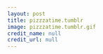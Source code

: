 ```yaml
---
layout: post
title: pizzzatime.tumblr
image: pizzzatime.tumblr.gif
credit_name: null 
credit_url: null
---
```


